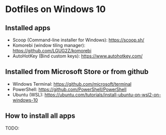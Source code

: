 # Dotfiles on Windows 10

## Installed apps

- Scoop (Command-line installer for Windows): https://scoop.sh/
- Komorebi (window tiling manager): https://github.com/LGUG2Z/komorebi
- AutoHotKey (Bind custom keys): https://www.autohotkey.com/

## Installed from Microsoft Store or from github
- Windows Terminal: https://github.com/microsoft/terminal
- PowerShell: https://github.com/PowerShell/PowerShell
- Ubuntu (WSL): https://ubuntu.com/tutorials/install-ubuntu-on-wsl2-on-windows-10

## How to install all apps

TODO:

